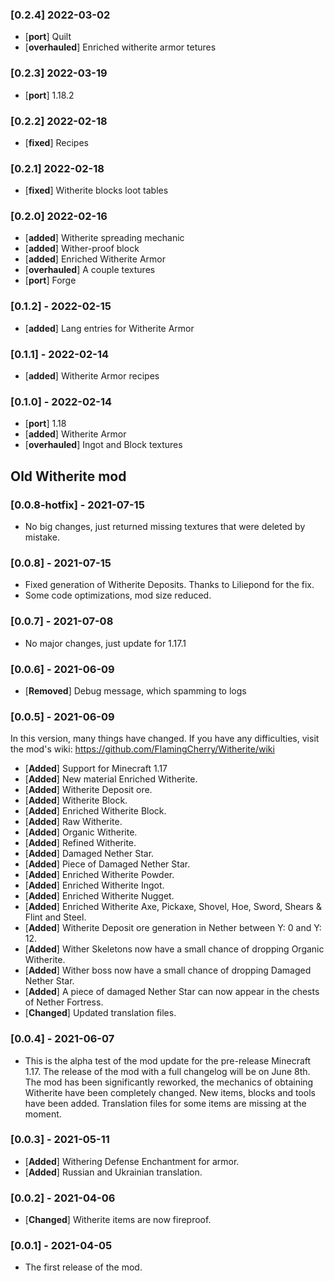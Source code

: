 ### [0.2.4] 2022-03-02
- [**port**] Quilt
- [**overhauled**] Enriched witherite armor tetures

### [0.2.3] 2022-03-19
- [**port**] 1.18.2

### [0.2.2] 2022-02-18
- [**fixed**] Recipes

### [0.2.1] 2022-02-18
- [**fixed**] Witherite blocks loot tables

### [0.2.0] 2022-02-16
- [**added**] Witherite spreading mechanic
- [**added**] Wither-proof block
- [**added**] Enriched Witherite Armor
- [**overhauled**] A couple textures
- [**port**] Forge

### [0.1.2] - 2022-02-15
- [**added**] Lang entries for Witherite Armor

### [0.1.1] - 2022-02-14
- [**added**] Witherite Armor recipes

### [0.1.0] - 2022-02-14
- [**port**] 1.18
- [**added**] Witherite Armor
- [**overhauled**] Ingot and Block textures

## Old Witherite mod
### [0.0.8-hotfix] - 2021-07-15
* No big changes, just returned missing textures that were deleted by mistake.

### [0.0.8] - 2021-07-15
* Fixed generation of Witherite Deposits. Thanks to Liliepond for the fix.
* Some code optimizations, mod size reduced.

### [0.0.7] - 2021-07-08
* No major changes, just update for 1.17.1

### [0.0.6] - 2021-06-09
* [**Removed**] Debug message, which spamming to logs

### [0.0.5] - 2021-06-09
In this version, many things have changed. If you have any difficulties, visit the mod's wiki: https://github.com/FlamingCherry/Witherite/wiki

* [**Added**] Support for Minecraft 1.17
* [**Added**] New material Enriched Witherite. 
* [**Added**] Witherite Deposit ore.
* [**Added**] Witherite Block. 
* [**Added**] Enriched Witherite Block.
* [**Added**] Raw Witherite. 
* [**Added**] Organic Witherite.
* [**Added**] Refined Witherite.
* [**Added**] Damaged Nether Star.
* [**Added**] Piece of Damaged Nether Star.
* [**Added**] Enriched Witherite Powder.
* [**Added**] Enriched Witherite Ingot.
* [**Added**] Enriched Witherite Nugget.
* [**Added**] Enriched Witherite Axe, Pickaxe, Shovel, Hoe, Sword, Shears & Flint and Steel.
* [**Added**] Witherite Deposit ore generation in Nether between Y: 0 and Y: 12.
* [**Added**] Wither Skeletons now have a small chance of dropping Organic Witherite.
* [**Added**] Wither boss now have a small chance of dropping Damaged Nether Star.
* [**Added**] A piece of damaged Nether Star can now appear in the chests of Nether Fortress.
* [**Changed**] Updated translation files.

### [0.0.4] - 2021-06-07
* This is the alpha test of the mod update for the pre-release Minecraft 1.17. The release of the mod with a full changelog will be on June 8th. The mod has been significantly reworked, the mechanics of obtaining Witherite have been completely changed. New items, blocks and tools have been added. Translation files for some items are missing at the moment. 

### [0.0.3] - 2021-05-11
* [**Added**] Withering Defense Enchantment for armor.
* [**Added**] Russian and Ukrainian translation.

### [0.0.2] - 2021-04-06
* [**Changed**] Witherite items are now fireproof.

### [0.0.1] - 2021-04-05
* The first release of the mod.
